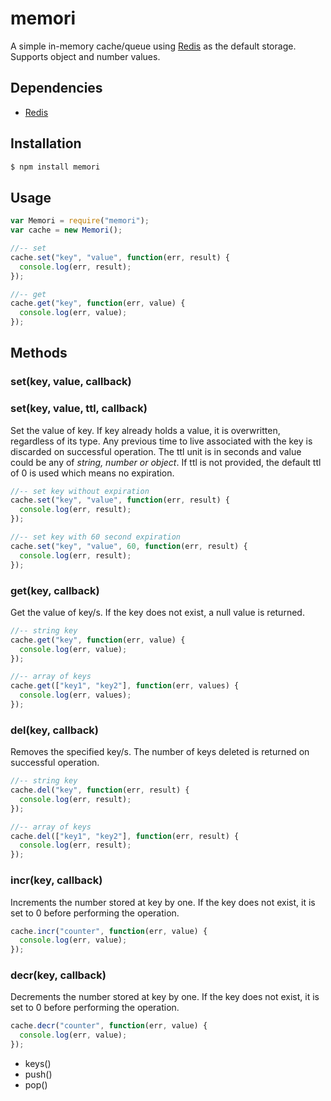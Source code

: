 # memori

A simple in-memory cache/queue using [Redis](http://redis.io/) as the default storage. Supports object and number values.


## Dependencies

* [Redis](https://github.com/mranney/node_redis)


## Installation

```sh
$ npm install memori
```

## Usage

```javascript
var Memori = require("memori");
var cache = new Memori();

//-- set
cache.set("key", "value", function(err, result) {
  console.log(err, result);
});

//-- get
cache.get("key", function(err, value) {
  console.log(err, value);
});
```

## Methods

### set(key, value, callback)
### set(key, value, ttl, callback)

Set the value of key. If key already holds a value, it is overwritten, regardless of its type. Any previous time to live associated with the key is discarded on successful operation. The ttl unit is in seconds and value could be any of _string, number or object_. If ttl is not provided, the default ttl of 0 is used which means no expiration.

```javascript
//-- set key without expiration
cache.set("key", "value", function(err, result) {
  console.log(err, result);
});

//-- set key with 60 second expiration
cache.set("key", "value", 60, function(err, result) {
  console.log(err, result);
});
```

### get(key, callback)

Get the value of key/s. If the key does not exist, a null value is returned. 

```javascript
//-- string key
cache.get("key", function(err, value) {
  console.log(err, value);
});

//-- array of keys
cache.get(["key1", "key2"], function(err, values) {
  console.log(err, values);
});
```

### del(key, callback)

Removes the specified key/s. The number of keys deleted is returned on successful operation.

```javascript
//-- string key
cache.del("key", function(err, result) {
  console.log(err, result);
});

//-- array of keys
cache.del(["key1", "key2"], function(err, result) {
  console.log(err, result);
});
```

### incr(key, callback)

Increments the number stored at key by one. If the key does not exist, it is set to 0 before performing the operation.

```javascript
cache.incr("counter", function(err, value) {
  console.log(err, value);
});
```

### decr(key, callback)

Decrements the number stored at key by one. If the key does not exist, it is set to 0 before performing the operation.

```javascript
cache.decr("counter", function(err, value) {
  console.log(err, value);
});
```

* keys()
* push()
* pop()



